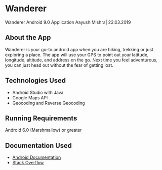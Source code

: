 # Wanderer
Wanderer Android 9.0 Application
Aayush Mishra| 23.03.2019

## About the App
Wanderer is your go-to android app when you are hiking, trekking or just exploring a place. The app will use your GPS to point out your latitude, longitude, altitude, and address on the go. Next time you feel adventurous, you can just head out without the fear of getting lost. 

## Technologies Used
* Android Studio with Java
* Google Maps API
* Geocoding and Reverse Geocoding

## Running Requirements
Android 6.0 (Marshmallow) or greater

## Documentation Used
* [Android Documentation](https://developers.google.com/maps/documentation/geocoding/start)
* [Stack Overflow](https://stackoverflow.com/)
